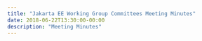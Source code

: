 ```yaml
---
title: "Jakarta EE Working Group Committees Meeting Minutes"
date: 2018-06-22T13:30:00-00:00
description: "Meeting Minutes"
---
```

